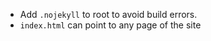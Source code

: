 * Add ```.nojekyll``` to root to avoid build errors.
* ```index.html``` can point to any page of the site
